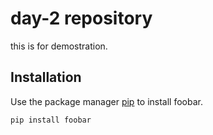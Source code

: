 # day-2 repository

this is for demostration.

## Installation

Use the package manager [pip](https://pip.pypa.io/en/stable/) to install foobar.

```bash
pip install foobar
```
